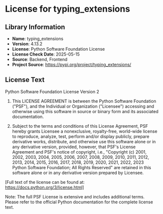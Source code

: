 # License for typing_extensions

## Library Information
- **Name**: typing_extensions
- **Version**: 4.13.2
- **License**: Python Software Foundation License
- **License Check Date**: 2025-05-15
- **Source**: Backend, Frontend
- **Project Source**: https://pypi.org/project/typing_extensions/

## License Text
Python Software Foundation License
Version 2

1. This LICENSE AGREEMENT is between the Python Software Foundation ("PSF"), and
   the Individual or Organization ("Licensee") accessing and otherwise using this
   software in source or binary form and its associated documentation.

2. Subject to the terms and conditions of this License Agreement, PSF hereby
   grants Licensee a nonexclusive, royalty-free, world-wide license to reproduce,
   analyze, test, perform and/or display publicly, prepare derivative works,
   distribute, and otherwise use this software alone or in any derivative
   version, provided, however, that PSF's License Agreement and PSF's notice of
   copyright, i.e., "Copyright (c) 2001, 2002, 2003, 2004, 2005, 2006, 2007,
   2008, 2009, 2010, 2011, 2012, 2013, 2014, 2015, 2016, 2017, 2018, 2019,
   2020, 2021, 2022, 2023 Python Software Foundation; All Rights Reserved" are
   retained in this software alone or in any derivative version prepared by
   Licensee.

[Full text of the license can be found at: https://docs.python.org/3/license.html]

Note: The full PSF License is extensive and includes additional terms. Please refer to the official Python documentation for the complete license text.
